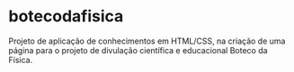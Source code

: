 # botecodafisica
Projeto de aplicação de conhecimentos em HTML/CSS, na criação de uma página para o projeto de divulação científica e educacional Boteco da Física. 

